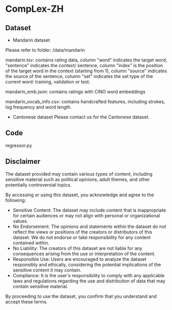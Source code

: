 # CompLex-ZH

## Dataset



* Mandarin dataset
  
Please refer to folder: /data/mandarin

mandarin.tsv: contains rating data, column "word" indicates the target word, "sentence" indicates the context/ sentence, column "index" is the position of the target word in the context (starting from 1), column "source" indicates the source of the sentence, column "set" indicates the set type of the current word: training, validation or test.

mandarin_emb.json: contains ratings with CINO word embeddings

mandarin_vocab_info.csv: contains handcrafted features, including strokes, log frequency and word length.

* Cantonese dataset
Please contact us for the Cantonese dataset. 

## Code
regressor.py

## Disclaimer

The dataset provided may contain various types of content, including sensitive material such as political opinions, adult themes, and other potentially controversial topics.

By accessing or using this dataset, you acknowledge and agree to the following:
* Sensitive Content: The dataset may include content that is inappropriate for certain audiences or may not align with personal or organizational values.
* No Endorsement: The opinions and statements within the dataset do not reflect the views or positions of the creators or distributors of this dataset. We do not endorse or take responsibility for any content contained within.
* No Liability: The creators of this dataset are not liable for any consequences arising from the use or interpretation of the content.
* Responsible Use: Users are encouraged to analyze the dataset responsibly and ethically, considering the potential implications of the sensitive content it may contain.
* Compliance: It is the user's responsibility to comply with any applicable laws and regulations regarding the use and distribution of data that may contain sensitive material.

By proceeding to use the dataset, you confirm that you understand and accept these terms.


